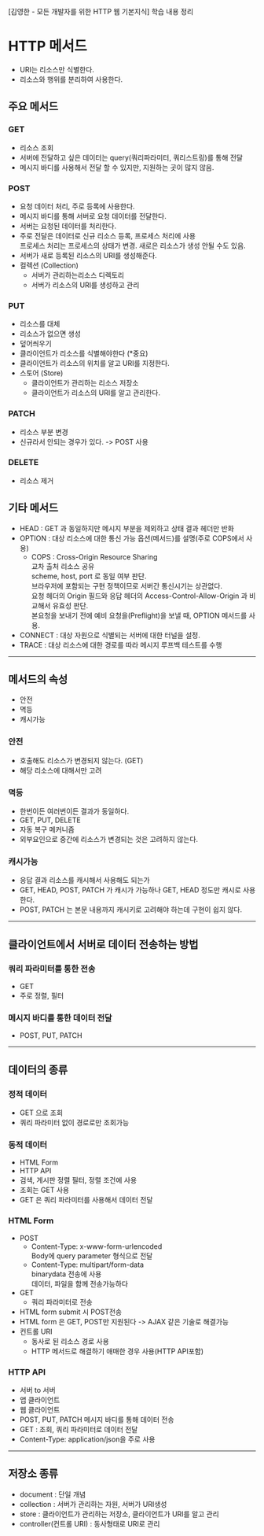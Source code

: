 [김영한 - 모든 개발자를 위한 HTTP 웹 기본지식] 학습 내용 정리
# HTTP 메서드
- URI는 리소스만 식별한다.
- 리소스와 행위를 분리하여 사용한다.   

## 주요 메서드
### GET
- 리소스 조회
- 서버에 전달하고 싶은 데이터는 query(쿼리파라미터, 쿼리스트링)를 통해 전달
- 메시지 바디를 사용해서 전달 할 수 있지만, 지원하는 곳이 많지 않음.

### POST
- 요청 데이터 처리, 주로 등록에 사용한다.
- 메시지 바디를 통해 서버로 요청 데이터를 전달한다.
- 서버는 요청된 데이터를 처리한다.
- 주로 전달은 데이터로 신규 리소스 등록, 프로세스 처리에 사용   
프로세스 처리는 프로세스의 상태가 변경. 새로은 리소스가 생성 안될 수도 있음.
- 서버가 새로 등록된 리소스의 URI를 생성해준다.
- 컬렉션 (Collection)
    - 서버가 관리하는리소스 디렉토리
    - 서버가 리소스의 URI를 생성하고 관리

### PUT
- 리소스를 대체
- 리소스가 없으면 생성
- 덮어씌우기
- 클라이언트가 리소스를 식별해야한다 (*중요)
- 클라이언트가 리소스의 위치를 알고 URI를 지정한다.
- 스토어 (Store)
    - 클라이언트가 관리하는 리소스 저장소
    - 클라이언트가 리소스의 URI를 알고 관리한다.

### PATCH
- 리소스 부분 변경
- 신규라서 안되는 경우가 있다. -> POST 사용

### DELETE
- 리소스 제거

## 기타 메서드
- HEAD : GET 과 동일하지만 메시지 부분을 제외하고 상태 결과 헤더만 반화
- OPTION : 대상 리소스에 대한 통신 가능 옵션(메서드)를 설명(주로 COPS에서 사용)
    - COPS : Cross-Origin Resource Sharing   
    교차 출처 리소스 공유   
    scheme, host, port 로 동일 여부 판단.   
    브라우저에 포함되는 구현 정책이므로 서버간 통신시기는 상관없다.   
    요청 헤더의 Origin 필드와 응답 헤더의 Access-Control-Allow-Origin 과 비교해서 유효성 판단.   
    본요청을 보내기 전에 예비 요청을(Preflight)을 보낼 때, OPTION 메서드를 사용.
- CONNECT : 대상 자원으로 식별되는 서버에 대한 터널을 설정.
- TRACE : 대상 리소스에 대한 경로를 따라 메시지 루프백 테스트를 수행
---
## 메서드의 속성
- 안전
- 멱등
- 캐시가능

### 안전
- 호출해도 리소스가 변경되지 않는다. (GET)
- 해당 리소스에 대해서만 고려

### 멱등
- 한번이든 여러번이든 결과가 동일하다.
- GET, PUT, DELETE
- 자동 복구 메커니즘
- 외부요인으로 중간에 리소스가 변경되는 것은 고려하지 않는다.

### 캐시가능
- 응답 결과 리소스를 캐시해서 사용해도 되는가
- GET, HEAD, POST, PATCH 가 캐시가 가능하나 GET, HEAD 정도만 캐시로 사용한다.
- POST, PATCH 는 본문 내용까지 캐시키로 고려해야 하는데 구현이 쉽지 않다.
---
## 클라이언트에서 서버로 데이터 전송하는 방법
### 쿼리 파라미터를 통한 전송
- GET
- 주로 정렬, 필터
### 메시지 바디를 통한 데이터 전달
- POST, PUT, PATCH
---
## 데이터의 종류
### 정적 데이터
- GET 으로 조회
- 쿼리 파라미터 없이 경로로만 조회가능
### 동적 데이터
- HTML Form
- HTTP API
- 검색, 게시판 정렬 필터, 정렬 조건에 사용
- 조회는 GET 사용
- GET 은 쿼리 파라미터를 사용해서 데이터 전달

### HTML Form
- POST
    - Content-Type: x-www-form-urlencoded   
    Body에 query parameter 형식으로 전달
    - Content-Type: multipart/form-data   
    binarydata 전송에 사용   
    데이터, 파일을 함께 전송가능하다
- GET
    - 쿼리 파라미터로 전송
- HTML form submit 시 POST전송
- HTML form 은 GET, POST만 지원된다 -> AJAX 같은 기술로 해결가능
- 컨트롤 URI   
    - 동사로 된 리소스 경로 사용
    - HTTP 메서드로 해결하기 애매한 경우 사용(HTTP API포함)

### HTTP API
- 서버 to 서버
- 앱 클라이언트
- 웹 클라이언트
- POST, PUT, PATCH 메시지 바디를 통해 데이터 전송
- GET : 조회, 쿼리 파라미터로 데이터 전달
- Content-Type: application/json을 주로 사용
---
## 저장소 종류
- document : 단일 개념
- collection : 서버가 관리하는 자원, 서버가 URI생성
- store : 클라이언트가 관리하는 저장소, 클라이언트가 URI를 알고 관리
- controller(컨트롤 URI) : 동사형태로 URI로 관리